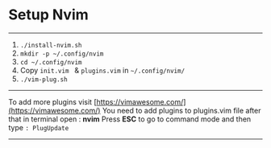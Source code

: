 # Setup Nvim
-----------------
1. `./install-nvim.sh`
2. ` mkdir -p ~/.config/nvim `
3. `cd ~/.config/nvim`
4. Copy `init.vim ` & `plugins.vim` in `~/.config/nvim/`
5. `./vim-plug.sh`
-------------------

To add more plugins visit [https://vimawesome.com/](https://vimawesome.com/)
You need to add plugins to plugins.vim file after that in terminal open : **nvim** 
Press **ESC** to go to command mode and then type `: PlugUpdate`

----------------------------
